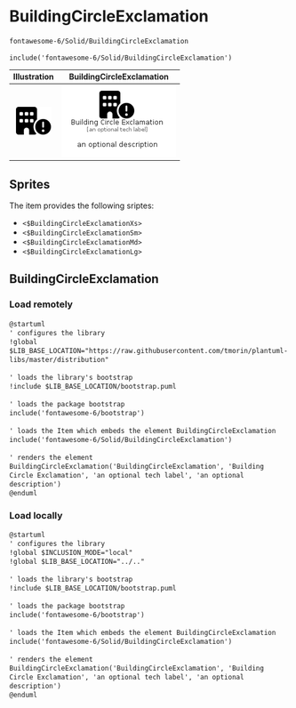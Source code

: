 # BuildingCircleExclamation


```text
fontawesome-6/Solid/BuildingCircleExclamation
```

```text
include('fontawesome-6/Solid/BuildingCircleExclamation')
```



| Illustration | BuildingCircleExclamation |
| :---: | :---: |
| ![illustration for Illustration](../../fontawesome-6/Solid/BuildingCircleExclamation.png) | ![illustration for BuildingCircleExclamation](../../fontawesome-6/Solid/BuildingCircleExclamation.Local.png) |



## Sprites
The item provides the following sriptes:

- `<$BuildingCircleExclamationXs>`
- `<$BuildingCircleExclamationSm>`
- `<$BuildingCircleExclamationMd>`
- `<$BuildingCircleExclamationLg>`





## BuildingCircleExclamation

### Load remotely
```plantuml
@startuml
' configures the library
!global $LIB_BASE_LOCATION="https://raw.githubusercontent.com/tmorin/plantuml-libs/master/distribution"

' loads the library's bootstrap
!include $LIB_BASE_LOCATION/bootstrap.puml

' loads the package bootstrap
include('fontawesome-6/bootstrap')

' loads the Item which embeds the element BuildingCircleExclamation
include('fontawesome-6/Solid/BuildingCircleExclamation')

' renders the element
BuildingCircleExclamation('BuildingCircleExclamation', 'Building Circle Exclamation', 'an optional tech label', 'an optional description')
@enduml
```

### Load locally
```plantuml
@startuml
' configures the library
!global $INCLUSION_MODE="local"
!global $LIB_BASE_LOCATION="../.."

' loads the library's bootstrap
!include $LIB_BASE_LOCATION/bootstrap.puml

' loads the package bootstrap
include('fontawesome-6/bootstrap')

' loads the Item which embeds the element BuildingCircleExclamation
include('fontawesome-6/Solid/BuildingCircleExclamation')

' renders the element
BuildingCircleExclamation('BuildingCircleExclamation', 'Building Circle Exclamation', 'an optional tech label', 'an optional description')
@enduml
```

